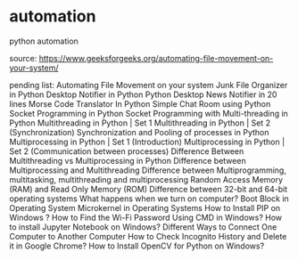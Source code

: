 # automation
python automation

source:
https://www.geeksforgeeks.org/automating-file-movement-on-your-system/

pending list:
Automating File Movement on your system
Junk File Organizer in Python
Desktop Notifier in Python
Python Desktop News Notifier in 20 lines
Morse Code Translator In Python
Simple Chat Room using Python
Socket Programming in Python
Socket Programming with Multi-threading in Python
Multithreading in Python | Set 1
Multithreading in Python | Set 2 (Synchronization)
Synchronization and Pooling of processes in Python
Multiprocessing in Python | Set 1 (Introduction)
Multiprocessing in Python | Set 2 (Communication between processes)
Difference Between Multithreading vs Multiprocessing in Python
Difference between Multiprocessing and Multithreading
Difference between Multiprogramming, multitasking, multithreading and multiprocessing
Random Access Memory (RAM) and Read Only Memory (ROM)
Difference between 32-bit and 64-bit operating systems
What happens when we turn on computer?
Boot Block in Operating System
Microkernel in Operating Systems
How to Install PIP on Windows ?
How to Find the Wi-Fi Password Using CMD in Windows?
How to install Jupyter Notebook on Windows?
Different Ways to Connect One Computer to Another Computer
How to Check Incognito History and Delete it in Google Chrome?
How to Install OpenCV for Python on Windows?
